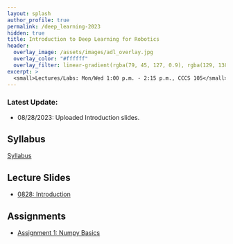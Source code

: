 ```yaml
---
layout: splash
author_profile: true
permalink: /deep_learning-2023
hidden: true
title: Introduction to Deep Learning for Robotics
header:
  overlay_image: /assets/images/adl_overlay.jpg
  overlay_color: "#ffffff"
  overlay_filter: linear-gradient(rgba(79, 45, 127, 0.9), rgba(129, 138, 143, 0.5))
excerpt: >
  <small>Lectures/Labs: Mon/Wed 1:00 p.m. - 2:15 p.m., CCCS 105</small>
---
```

### Latest Update: 
- 08/28/2023: Uploaded Introduction slides.

## Syllabus
[Syllabus](/_docs/deep_learning-2023/syllabus.pdf)

## Lecture Slides
- [0828: Introduction](/_docs/deep_learning-2023/0828/intro.pdf)

## Assignments
- [Assignment 1: Numpy Basics](https://classroom.github.com/a/ZHpTNrDe)

